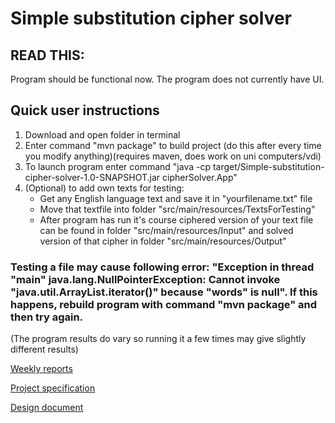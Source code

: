 # Simple substitution cipher solver

## READ THIS:

Program should be functional now. The program does not currently have UI.

## Quick user instructions
1. Download and open folder in terminal
2. Enter command "mvn package" to build project (do this after every time you modify anything)(requires maven, does work on uni computers/vdi)
3. To launch program enter command "java -cp target/Simple-substitution-cipher-solver-1.0-SNAPSHOT.jar cipherSolver.App"
4. (Optional) to add own texts for testing:
   - Get any English language text and save it in "yourfilename.txt" file
   - Move that textfile into folder "src/main/resources/TextsForTesting"
   - After program has run it's course ciphered version of your text file can be found in folder "src/main/resources/Input" and
     solved version of that cipher in folder "src/main/resources/Output"
     
### Testing a file may cause following error: "Exception in thread "main" java.lang.NullPointerException: Cannot invoke "java.util.ArrayList.iterator()" because "words" is null". If this happens, rebuild program with command "mvn package" and then try again.


(The program results do vary so running it a few times may give slightly different results)


[Weekly reports](Documentation/Weekly-reports)

[Project specification](Documentation/Project-specification.md)

[Design document](Documentation/Design-document.md)

